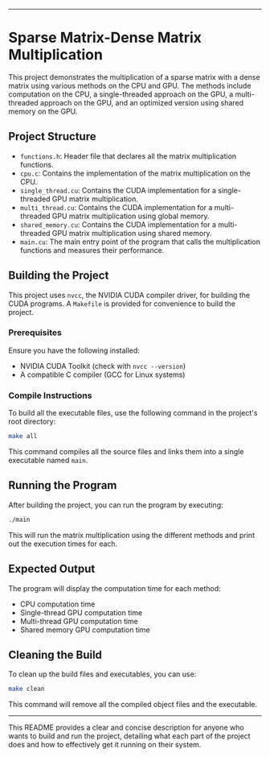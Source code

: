 

---

# Sparse Matrix-Dense Matrix Multiplication

This project demonstrates the multiplication of a sparse matrix with a dense matrix using various methods on the CPU and GPU. The methods include computation on the CPU, a single-threaded approach on the GPU, a multi-threaded approach on the GPU, and an optimized version using shared memory on the GPU.

## Project Structure

- `functions.h`: Header file that declares all the matrix multiplication functions.
- `cpu.c`: Contains the implementation of the matrix multiplication on the CPU.
- `single_thread.cu`: Contains the CUDA implementation for a single-threaded GPU matrix multiplication.
- `multi_thread.cu`: Contains the CUDA implementation for a multi-threaded GPU matrix multiplication using global memory.
- `shared_memory.cu`: Contains the CUDA implementation for a multi-threaded GPU matrix multiplication using shared memory.
- `main.cu`: The main entry point of the program that calls the multiplication functions and measures their performance.

## Building the Project

This project uses `nvcc`, the NVIDIA CUDA compiler driver, for building the CUDA programs. A `Makefile` is provided for convenience to build the project.

### Prerequisites

Ensure you have the following installed:
- NVIDIA CUDA Toolkit (check with `nvcc --version`)
- A compatible C compiler (GCC for Linux systems)

### Compile Instructions

To build all the executable files, use the following command in the project's root directory:

```bash
make all
```

This command compiles all the source files and links them into a single executable named `main`.

## Running the Program

After building the project, you can run the program by executing:

```bash
./main
```

This will run the matrix multiplication using the different methods and print out the execution times for each.

## Expected Output

The program will display the computation time for each method:
- CPU computation time
- Single-thread GPU computation time
- Multi-thread GPU computation time
- Shared memory GPU computation time

## Cleaning the Build

To clean up the build files and executables, you can use:

```bash
make clean
```

This command will remove all the compiled object files and the executable.

---

This README provides a clear and concise description for anyone who wants to build and run the project, detailing what each part of the project does and how to effectively get it running on their system.
